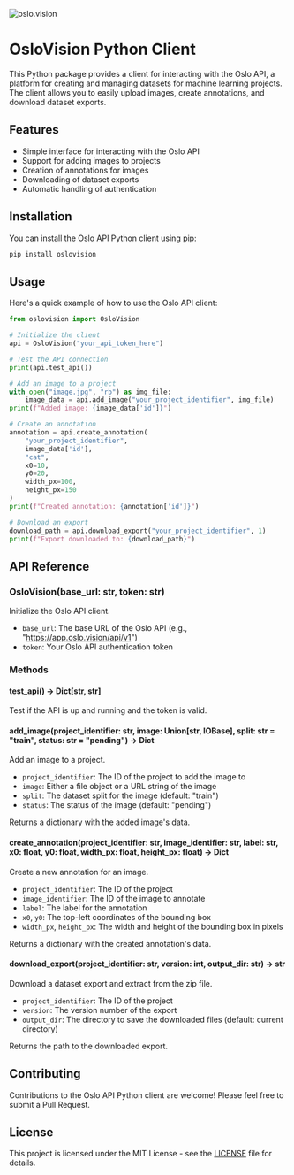 ![oslo.vision](https://oslo.vision/images/blog/headers/header1.png)

# OsloVision Python Client

This Python package provides a client for interacting with the Oslo API, a platform for creating and managing datasets for machine learning projects. The client allows you to easily upload images, create annotations, and download dataset exports.

## Features

- Simple interface for interacting with the Oslo API
- Support for adding images to projects
- Creation of annotations for images
- Downloading of dataset exports
- Automatic handling of authentication

## Installation

You can install the Oslo API Python client using pip:

```bash
pip install oslovision
```

## Usage

Here's a quick example of how to use the Oslo API client:

```python
from oslovision import OsloVision

# Initialize the client
api = OsloVision("your_api_token_here")

# Test the API connection
print(api.test_api())

# Add an image to a project
with open("image.jpg", "rb") as img_file:
    image_data = api.add_image("your_project_identifier", img_file)
print(f"Added image: {image_data['id']}")

# Create an annotation
annotation = api.create_annotation(
    "your_project_identifier",
    image_data['id'],
    "cat",
    x0=10,
    y0=20,
    width_px=100,
    height_px=150
)
print(f"Created annotation: {annotation['id']}")

# Download an export
download_path = api.download_export("your_project_identifier", 1)
print(f"Export downloaded to: {download_path}")
```

## API Reference

### OsloVision(base_url: str, token: str)

Initialize the Oslo API client.

- `base_url`: The base URL of the Oslo API (e.g., "https://app.oslo.vision/api/v1")
- `token`: Your Oslo API authentication token

### Methods

#### test_api() -> Dict[str, str]

Test if the API is up and running and the token is valid.

#### add_image(project_identifier: str, image: Union[str, IOBase], split: str = "train", status: str = "pending") -> Dict

Add an image to a project.

- `project_identifier`: The ID of the project to add the image to
- `image`: Either a file object or a URL string of the image
- `split`: The dataset split for the image (default: "train")
- `status`: The status of the image (default: "pending")

Returns a dictionary with the added image's data.

#### create_annotation(project_identifier: str, image_identifier: str, label: str, x0: float, y0: float, width_px: float, height_px: float) -> Dict

Create a new annotation for an image.

- `project_identifier`: The ID of the project
- `image_identifier`: The ID of the image to annotate
- `label`: The label for the annotation
- `x0`, `y0`: The top-left coordinates of the bounding box
- `width_px`, `height_px`: The width and height of the bounding box in pixels

Returns a dictionary with the created annotation's data.

#### download_export(project_identifier: str, version: int, output_dir: str) -> str

Download a dataset export and extract from the zip file.

- `project_identifier`: The ID of the project
- `version`: The version number of the export
- `output_dir`: The directory to save the downloaded files (default: current directory)

Returns the path to the downloaded export.

## Contributing

Contributions to the Oslo API Python client are welcome! Please feel free to submit a Pull Request.

## License

This project is licensed under the MIT License - see the [LICENSE](LICENSE) file for details.
